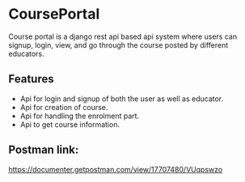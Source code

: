 # CoursePortal

Course portal is a django rest api based api system where users can signup, login, view, and go through the course posted by different educators.



## Features

- Api for login and signup of both the user as well as educator.
- Api for creation of course.
- Api for handling the enrolment part.
- Api to get course information.

## Postman link:
https://documenter.getpostman.com/view/17707480/VUqpswzo















 

